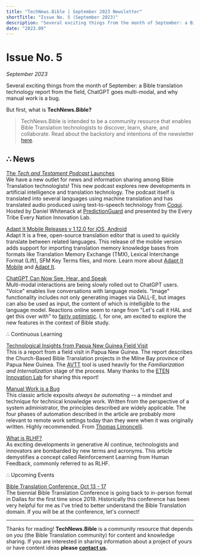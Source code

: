 ```yaml
---
title: "TechNews.Bible | September 2023 Newsletter"
shortTitle: "Issue No. 5 (September 2023)"
description: "Several exciting things from the month of September: a Bible translation technology report from the field, ChatGPT goes multi-modal, and why manual work is a bug."
date: "2023.09"
---
```


<h1 class="mb-0">Issue No. 5</h1>
<div class="mt-0"><em>September 2023</em></div>

Several exciting things from the month of September: a Bible translation technology report from the field, ChatGPT goes multi-modal, and why manual work is a bug.

But first, what is **TechNews.Bible?**

> TechNews.Bible is intended to be a community resource that enables Bible Translation technologists to discover, learn, share, and collaborate. Read about the backstory and intentions of the newsletter [here](https://technews.bible/about).

## ∴ News

[The _Tech and Testament Podcast_ Launches](https://etenlab.substack.com/p/tech-and-testament-episode-1)  
We have a new outlet for news and information sharing among Bible Translation technologists! This new podcast explores new developments in artificial intelligence and translation technology. The podcast itself is translated into several languages using machine translation and has translated audio produced using text-to-speech technology from [Coqui](https://coqui.ai/). Hosted by Daniel Whitenack at [PredictionGuard](https://www.predictionguard.com/) and presented by the Every Tribe Every Nation Innovation Lab.

[Adapt It Mobile Releases v 1.12.0 for iOS, Android](https://adapt-it.org/2023/08/31/download-adapt-it-mobile-1-12-0/)  
Adapt It is a free, open-source translation editor that is used to quickly translate between related languages. This release of the mobile version adds support for importing translation memory knowledge bases from formats like Translation Memory Exchange (TMX), Lexical Interchange Format (Lift), SFM Key Terms files, and more. Learn more about [Adapt It Mobile](https://adapt-it.github.io/adapt-it-mobile/about/) and [Adapt It](https://adapt-it.org/about-adapt-it/).

[ChatGPT Can Now See, Hear, and Speak](https://openai.com/blog/chatgpt-can-now-see-hear-and-speak)  
Multi-modal interactions are being slowly rolled out to ChatGPT users. "Voice" enables live conversations with language models. "Image" functionality includes not only generating images via DALL-E, but images can also be used as input, the content of which is intelligible to the language model. Reactions online seem to range from "Let's call it HAL and get this over with" to [fairly optimistic](https://x.com/mckaywrigley/status/1707101465922453701). I, for one, am excited to explore the new features in the context of Bible study.

∴ Continuous Learning

[Technological Insights from Papua New Guinea Field Visit](https://etenlab.substack.com/p/advancing-church-based-bible-translation)  
This is a report from a field visit in Papua New Guinea. The report describes the Church-Based Bible Translation projects in the Milne Bay province of Papua New Guinea. The [AVTT](https://docs.google.com/document/d/1NvnefcULsbD49N_-4fzr5AVBYzrHHhW2_YK07ZLgzmk) tool is used heavily for the _Familiarization and Internalization_ stage of the process. Many thanks to the [ETEN Innovation Lab](https://etenlab.notion.site/) for sharing this report!

[Manual Work is a Bug](https://queue.acm.org/detail.cfm?id=3197520)  
This classic article exposits _always be automating_ -- a mindset and technique for technical knowledge work. Written from the perspective of a system administrator, the principles described are widely applicable. The four phases of automation described in the article are probably more relevant to remote work settings today than they were when it was originally written. Highly recommended. From [Thomas Limoncelli](https://twitter.com/yesthattom).

[What is RLHF?](https://huggingface.co/blog/rlhf)  
As exciting developments in generative AI continue, technologists and innovators are bombarded by new terms and acronyms. This article demystifies a concept called Reinforcement Learning from Human Feedback, commonly referred to as RLHF.

∴ Upcoming Events

[Bible Translation Conference, Oct 13 - 17](https://btconference.org/)  
The biennial Bible Translation Conference is going back to in-person format in Dallas for the first time since 2019. Historically this conference has been very helpful for me as I've tried to better understand the Bible Translation domain. If you will be at the conference, let's connect!

---

Thanks for reading! **TechNews.Bible** is a community resource that depends on _you_ (the Bible Translation community) for content and knowledge sharing. If you are interested in sharing information about a project of yours or have content ideas **please [contact us](https://technews.bible/contact).**
